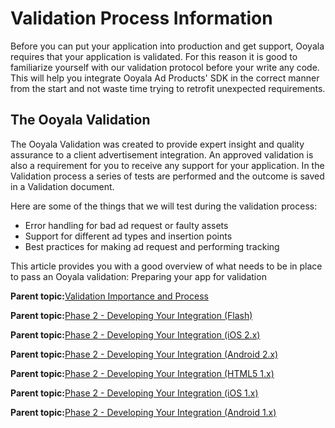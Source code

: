 # Validation Process Information

Before you can put your application into production and get support, Ooyala requires that your application is validated. For this reason it is good to familiarize yourself with our validation protocol before your write any code. This will help you integrate Ooyala Ad Products' SDK in the correct manner from the start and not waste time trying to retrofit unexpected requirements.

## The Ooyala Validation

The Ooyala Validation was created to provide expert insight and quality assurance to a client advertisement integration. An approved validation is also a requirement for you to receive any support for your application. In the Validation process a series of tests are performed and the outcome is saved in a Validation document.

Here are some of the things that we will test during the validation process:

-   Error handling for bad ad request or faulty assets
-   Support for different ad types and insertion points
-   Best practices for making ad request and performing tracking

This article provides you with a good overview of what needs to be in place to pass an Ooyala validation: Preparing your app for validation

**Parent topic:**[Validation Importance and Process](../../../oadtech/ad_serving/dg/validation_importance_process.md)

**Parent topic:**[Phase 2 - Developing Your Integration \(Flash\)](../../../oadtech/ad_serving/dg/flash_phase2.md)

**Parent topic:**[Phase 2 - Developing Your Integration \(iOS 2.x\)](../../../oadtech/ad_serving/dg/ios_2_phase2.md)

**Parent topic:**[Phase 2 - Developing Your Integration \(Android 2.x\)](../../../oadtech/ad_serving/dg/android_2_phase2.md)

**Parent topic:**[Phase 2 - Developing Your Integration \(HTML5 1.x\)](../../../oadtech/ad_serving/dg/html5_deprecated_phase2.md)

**Parent topic:**[Phase 2 - Developing Your Integration \(iOS 1.x\)](../../../oadtech/ad_serving/dg/ios_phase2.md)

**Parent topic:**[Phase 2 - Developing Your Integration \(Android 1.x\)](../../../oadtech/ad_serving/dg/android_phase2.md)

